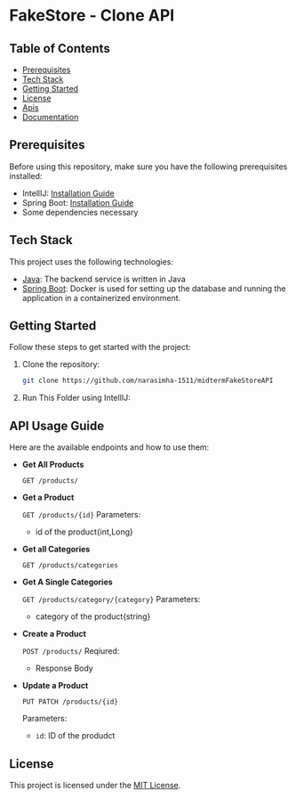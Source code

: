 # FakeStore - Clone API

## Table of Contents
- [Prerequisites](#prerequisites)
- [Tech Stack](#tech-stack)
- [Getting Started](#getting-started)
- [License](#license)
- [Apis](#api-usage-guide)
- [Documentation](#documentation)

## Prerequisites

Before using this repository, make sure you have the following prerequisites installed:

- IntellIJ: [Installation Guide]([https://docs.docker.com/get-docker/](https://www.jetbrains.com/idea/download/))
- Spring Boot: [Installation Guide](https://spring.io/projects/spring-boot)
- Some dependencies necessary

## Tech Stack

This project uses the following technologies:

- [Java](https://www.geeksforgeeks.org/java/): The backend service is written in Java
- [Spring Boot](https://spring.io/projects/spring-boot): Docker is used for setting up the database and running the application in a containerized environment.
  
## Getting Started

Follow these steps to get started with the project:

1. Clone the repository: 
    ```bash
    git clone https://github.com/narasimha-1511/midtermFakeStoreAPI
    ```

2. Run This Folder using IntellIJ:

## API Usage Guide

Here are the available endpoints and how to use them:

- **Get All Products**

  `GET /products/`

- **Get a Product**

  `GET /products/{id}`
  Parameters:
    - id of the product{int,Long}

- **Get all Categories**

  `GET /products/categories`

  
- **Get A Single Categories**

  `GET /products/category/{category}`
    Parameters:
    - category of the product{string}

- **Create a Product**

  `POST /products/`
   Reqiured:
   - Response Body

- **Update a Product**

  `PUT PATCH /products/{id}`

  Parameters:
  - `id`: ID of the produdct


## License

This project is licensed under the [MIT License](LICENSE).

